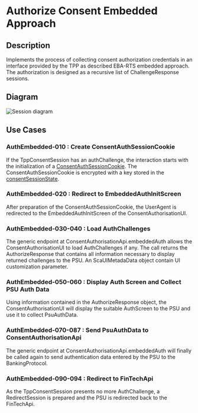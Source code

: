 # Authorize Consent Embedded Approach

## Description

Implements the process of collecting consent authorization credentials in an interface provided by the TPP as described EBA-RTS embedded approach. The authorization is designed as a recursive list of ChallengeResponse sessions.

## Diagram

![Session diagram](http://www.plantuml.com/plantuml/proxy?src=https://raw.githubusercontent.com/adorsys/open-banking-gateway/develop/docs/architecture/diagrams/useCases/5a-psuAuthEmbeddedConsent.puml&fmt=svg&vvv=1&sanitize=true)  

## Use Cases

### AuthEmbedded-010 : Create ConsentAuthSessionCookie

If the TppConsentSession has an authChallenge, the interaction starts with the initialization of a [ConsentAuthSessionCookie](dictionary.md#ConsentAuthSessionCookie). The ConsentAuthSessionCookie is encrypted with a key stored in the [consentSessionState](dictionary.md#consentSessionState).

### AuthEmbedded-020 : Redirect to EmbeddedAuthInitScreen

After preparation of the ConsentAuthSessionCookie, the UserAgent is redirected to the EmbeddedAuthInitScreen of the ConsentAuthorisationUI.

### AuthEmbedded-030-040 : Load AuthChallenges
The generic endpoint at ConsentAuthorisationApi.embeddedAuth allows the ConsentAuthorisationUI to load AuthChallenges if any. The call returns the AuthorizeResponse that contains all information necessary to display returned challenges to the PSU. An ScaUIMetadaData object contain UI customization parameter.

### AuthEmbedded-050-060 : Display Auth Screen and Collect PSU Auth Data
Using information contained in the AuthorizeResponse object, the ConsentAuthorisationUI will display the suitable AuthScreen to the PSU and use it to collect PsuAuthData.

### AuthEmbedded-070-087 : Send PsuAuthData to ConsentAuthorisationApi
The generic endpoint at ConsentAuthorisationApi.embeddedAuth will finally be called again to send authentication data entered by the PSU to the BankingProtocol.

### AuthEmbedded-090-094 : Redirect to FinTechApi
As the TppConsentSession presents no more AuthChallenge, a RedirectSession is prepared and the PSU is redirected back to the FinTechApi.
    
